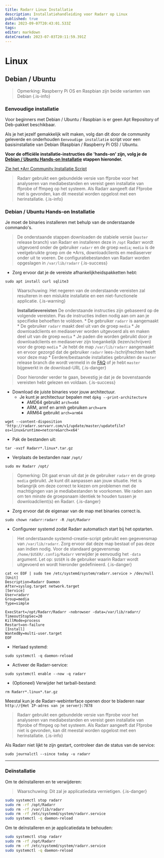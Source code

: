 ```yaml
---
title: Radarr Linux Installatie
description: Installatiehandleiding voor Radarr op Linux
published: true
date: 2023-09-07T20:43:01.533Z
tags: 
editor: markdown
dateCreated: 2023-07-03T20:11:59.391Z
---
```


# Linux

## Debian / Ubuntu

> Opmerking: Raspberry Pi OS en Raspbian zijn beide varianten van Debian {.is-info}

### Eenvoudige installatie

Voor beginners met Debian / Ubuntu / Raspbian is er geen Apt Repository of Deb-pakket beschikbaar.

Als je het jezelf gemakkelijk wilt maken, volg dan dit door de community geleverde en onderhouden `Eenvoudige installatie` script voor een basisinstallatie van Debian (Raspbian / Raspberry Pi OS) / Ubuntu.

**Voor de officiële installatie-instructies die 'hands-on' zijn, volg je de [Debian / Ubuntu Hands-on Installatie](#debian-ubuntu-hands-on-installatie) stappen hieronder.**

[Zie het \*Arr Community Installatie Script](/install-script)

> Radarr gebruikt een gebundelde versie van ffprobe voor het analyseren van mediabestanden en vereist geen installatie van ffprobe of ffmpeg op het systeem. Als Radarr aangeeft dat Ffprobe niet is gevonden, kan dit meestal worden opgelost met een herinstallatie.
{.is-info}

### Debian / Ubuntu Hands-on Installatie

Je moet de binaries installeren met behulp van de onderstaande commando's.

> De onderstaande stappen downloaden de stabiele versie (`master` release branch) van Radarr en installeren deze in `/opt`
> Radarr wordt uitgevoerd onder de gebruiker `radarr` en de groep `media`; `media` is de veelgebruikte groep om de \*Arrs, downloadclients en mediaserver onder uit te voeren.
> De configuratiebestanden van Radarr worden opgeslagen in `/var/lib/radarr`
{.is-success}

- Zorg ervoor dat je de vereiste afhankelijkheidspakketten hebt:

```shell
sudo apt install curl sqlite3
```

> Waarschuwing: Het negeren van de onderstaande vereisten zal resulteren in een mislukte installatie en een niet-functionele applicatie. {.is-warning}

> **Installatievereisten**
> De onderstaande instructies zijn gebaseerd op de volgende vereisten. Pas de instructies indien nodig aan om aan je specifieke behoeften te voldoen.
> \* De gebruiker `radarr` is aangemaakt
> \* De gebruiker `radarr` maakt deel uit van de groep `media`
> \* Je downloadclients en mediaserver worden uitgevoerd als en maken deel uit van de groep `media`
> \* Je paden die worden gebruikt door je downloadclients en mediaserver zijn toegankelijk (lezen/schrijven) voor de groep `media`
> \* Je hebt de map `/var/lib/radarr` aangemaakt en ervoor gezorgd dat de gebruiker `radarr` lees-/schrijfrechten heeft voor deze map
> \* Eerdere/bestaande installaties gebruikten de `master` release branch die wordt vermeld in de [FAQ](/radarr/faq) of je hebt `master` bijgewerkt in de download-URL
{.is-danger}

> Door hieronder verder te gaan, bevestig je dat je de bovenstaande vereisten hebt gelezen en voldaan. {.is-success}

- Download de juiste binaries voor jouw architectuur.
  - Je kunt je architectuur bepalen met `dpkg --print-architecture`
    - AMD64 gebruikt `arch=x64`
    - ARM, armf en armh gebruiken `arch=arm`
    - ARM64 gebruikt `arch=arm64`

```shell
wget --content-disposition 'http://radarr.servarr.com/v1/update/master/updatefile?os=linux&runtime=netcore&arch=x64'
```

- Pak de bestanden uit:

```shell
tar -xvzf Radarr*.linux*.tar.gz
```

- Verplaats de bestanden naar `/opt/`

```shell
sudo mv Radarr /opt/
```

> Opmerking: Dit gaat ervan uit dat je de gebruiker `radarr` en de groep `media` gebruikt. Je kunt dit aanpassen aan jouw situatie. Het is belangrijk om deze correct te kiezen om problemen met de machtigingen van je mediabestanden te voorkomen. We raden aan om ten minste de groepsnaam identiek te houden tussen je downloadclient(s) en Radarr.
{.is-danger}

- Zorg ervoor dat de eigenaar van de map met binaries correct is.

```shell  
sudo chown radarr:radarr -R /opt/Radarr
```

- Configureer systemd zodat Radarr automatisch start bij het opstarten.

> Het onderstaande systemd-creatie-script gebruikt een gegevensmap van `/var/lib/radarr`. Zorg ervoor dat deze map bestaat of pas deze aan indien nodig. Voor de standaard gegevensmap `/home/$USER/.config/Radarr` verwijder je eenvoudig het `-data` argument. Let op: `$USER` is de gebruiker waarin Radarr wordt uitgevoerd en wordt hieronder gedefinieerd.
{.is-danger}

```shell
cat << EOF | sudo tee /etc/systemd/system/radarr.service > /dev/null
[Unit]
Description=Radarr Daemon
After=syslog.target network.target
[Service]
User=radarr
Group=media
Type=simple

ExecStart=/opt/Radarr/Radarr -nobrowser -data=/var/lib/radarr/
TimeoutStopSec=20
KillMode=process
Restart=on-failure
[Install]
WantedBy=multi-user.target
EOF
```

- Herlaad systemd:

```shell
sudo systemctl -q daemon-reload
```

- Activeer de Radarr-service:

```shell
sudo systemctl enable --now -q radarr
```

- (Optioneel) Verwijder het tarball-bestand:

```shell
rm Radarr*.linux*.tar.gz
```

Meestal kun je de Radarr-webinterface openen door te bladeren naar `http://{Het IP-adres van je server}:7878`

> Radarr gebruikt een gebundelde versie van ffprobe voor het analyseren van mediabestanden en vereist geen installatie van ffprobe of ffmpeg op het systeem. Als Radarr aangeeft dat Ffprobe niet is gevonden, kan dit meestal worden opgelost met een herinstallatie.
{.is-info}

Als Radarr niet lijkt te zijn gestart, controleer dan de status van de service:

```shell
sudo journalctl --since today -u radarr
```

---

### Deïnstallatie

Om te deïnstalleren en te verwijderen:
> Waarschuwing: Dit zal je applicatiedata vernietigen. {.is-danger}

```bash
sudo systemctl stop radarr
sudo rm -rf /opt/Radarr
sudo rm -rf /var/lib/radarr
sudo rm -rf /etc/systemd/system/radarr.service
sudo systemctl -q daemon-reload
```

Om te deïnstalleren en je applicatiedata te behouden:

```bash
sudo systemctl stop radarr
sudo rm -rf /opt/Radarr
sudo rm -rf /etc/systemd/system/radarr.service
sudo systemctl -q daemon-reload
```